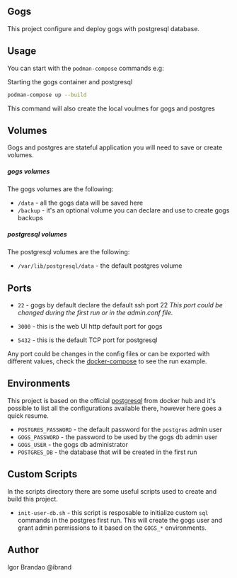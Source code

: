 Gogs
------

This project configure and deploy gogs with postgresql database.  

Usage
------

You can start with the `podman-compose` commands e.g:  

Starting the gogs container and postgresql  
```bash
podman-compose up --build
```
This command will also create the local voulmes for gogs and postgres

Volumes
--------

Gogs and postgres are stateful application you will need to save or create volumes.  

##### gogs volumes

The gogs volumes are the following:  

* `/data` - all the gogs data will be saved here
* `/backup` - it's an optional volume you can declare and use to create gogs backups


##### postgresql volumes

The postgresql volumes are the following:

* `/var/lib/postgresql/data` - the default postgres volume


Ports
------

* `22` - gogs by default declare the default ssh port 22
_This port could be changed during the first run or in the admin.conf file._

* `3000` - this is the web UI http default port for gogs
* `5432` - this is the default TCP port for postgresql

Any port could be changes in the config files or can be exported with different values, check the [docker-compose](docker-compose.yml) to see the run example.


Environments
-------------

This project is based on the official [postgresql](...) from docker hub and it's possible to list all the configurations available there, however here goes a quick resume.  

* `POSTGRES_PASSWORD` - the default password for the `postgres` admin user  
* `GOGS_PASSWORD` - the password to be used by the gogs db admin user
* `GOGS_USER` - the gogs db administrator
* `POSTGRES_DB` - the database that will be created in the first run

Custom Scripts
--------------

In the scripts directory there are some useful scripts used to create and build this project.  

* `init-user-db.sh` - this script is resposable to initialize custom `sql` commands in the postgres first run. This will create the gogs user and grant admin permissions to it based on the `GOGS_*` environments.  

Author
-------

Igor Brandao @ibrand
